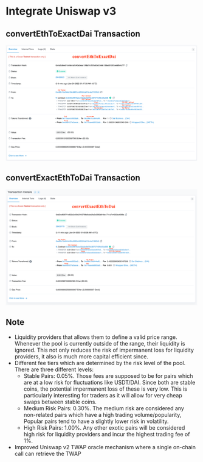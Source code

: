 # Integrate Uniswap v3

## convertEthToExactDai Transaction
![](./screenshots/convertEthToExactDai-transaction.png)


## convertExactEthToDai Transaction
![](./screenshots/convertExactEthToDai-transaction.png)

## Note
- Liquidity providers that allows them to define a valid price range. Whenever the pool is currently outside of the range, their liquidity is ignored. This not only reduces the risk of impermanent loss for liquidity providers, it also is much more capital efficient since.
- Different fee tiers which are determined by the risk level of the pool. There are three different levels:
  - Stable Pairs: 0.05%. Those fees are supposed to be for pairs which are at a low risk for fluctuations like USDT/DAI. Since both are stable coins, the potential impermanent loss of these is very low. This is particularly interesting for traders as it will allow for very cheap swaps between stable coins.
  - Medium Risk Pairs: 0.30%. The medium risk are considered any non-related pairs which have a high trading volume/popularity, Popular pairs tend to have a slightly lower risk in volatility.
  - High Risk Pairs: 1.00%. Any other exotic pairs will be considered high risk for liquidity providers and incur the highest trading fee of 1%. 
- Improved Uniswap v2 TWAP oracle mechanism where a single on-chain call can retrieve the TWAP
